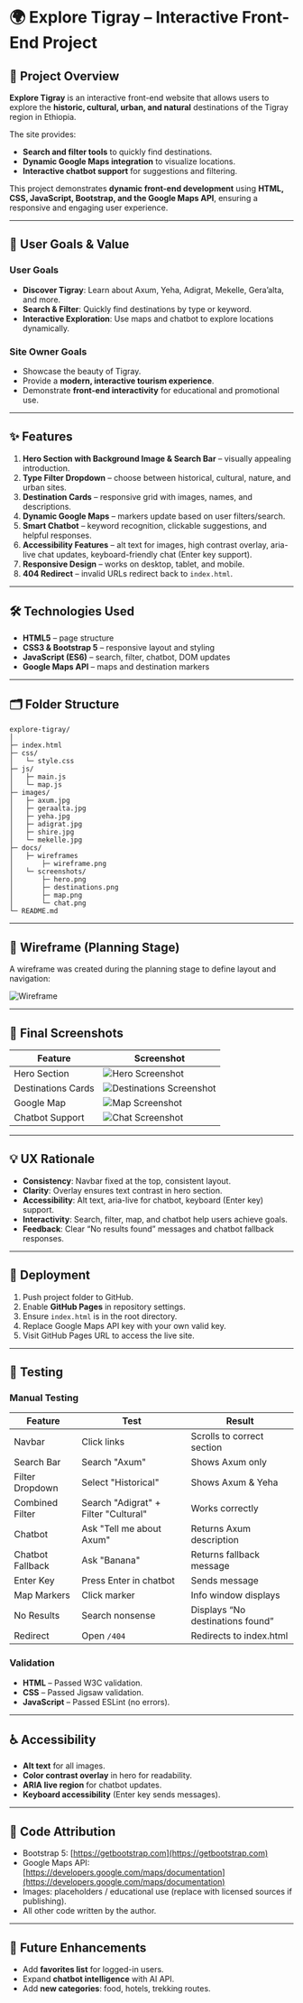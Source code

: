 # 🌍 Explore Tigray – Interactive Front-End Project

## 📖 Project Overview

**Explore Tigray** is an interactive front-end website that allows users to explore the **historic, cultural, urban, and natural** destinations of the Tigray region in Ethiopia.

The site provides:

- **Search and filter tools** to quickly find destinations.
- **Dynamic Google Maps integration** to visualize locations.
- **Interactive chatbot support** for suggestions and filtering.

This project demonstrates **dynamic front-end development** using **HTML, CSS, JavaScript, Bootstrap, and the Google Maps API**, ensuring a responsive and engaging user experience.

---

## 🎯 User Goals & Value

### User Goals

- **Discover Tigray**: Learn about Axum, Yeha, Adigrat, Mekelle, Gera’alta, and more.
- **Search & Filter**: Quickly find destinations by type or keyword.
- **Interactive Exploration**: Use maps and chatbot to explore locations dynamically.

### Site Owner Goals

- Showcase the beauty of Tigray.
- Provide a **modern, interactive tourism experience**.
- Demonstrate **front-end interactivity** for educational and promotional use.

---

## ✨ Features

1. **Hero Section with Background Image & Search Bar** – visually appealing introduction.
2. **Type Filter Dropdown** – choose between historical, cultural, nature, and urban sites.
3. **Destination Cards** – responsive grid with images, names, and descriptions.
4. **Dynamic Google Maps** – markers update based on user filters/search.
5. **Smart Chatbot** – keyword recognition, clickable suggestions, and helpful responses.
6. **Accessibility Features** – alt text for images, high contrast overlay, aria-live chat updates, keyboard-friendly chat (Enter key support).
7. **Responsive Design** – works on desktop, tablet, and mobile.
8. **404 Redirect** – invalid URLs redirect back to `index.html`.

---

## 🛠 Technologies Used

- **HTML5** – page structure
- **CSS3 & Bootstrap 5** – responsive layout and styling
- **JavaScript (ES6)** – search, filter, chatbot, DOM updates
- **Google Maps API** – maps and destination markers

---

## 🗂 Folder Structure

```
explore-tigray/
│
├─ index.html
├─ css/
│   └─ style.css
├─ js/
│   ├─ main.js
│   └─ map.js
├─ images/
│   ├─ axum.jpg
│   ├─ geraalta.jpg
│   ├─ yeha.jpg
│   ├─ adigrat.jpg
│   ├─ shire.jpg
│   └─ mekelle.jpg
├─ docs/
│   ├─ wireframes
│       ├─ wireframe.png
│   └─ screenshots/
│       ├─ hero.png
│       ├─ destinations.png
│       ├─ map.png
│       └─ chat.png
└─ README.md
```

---

## 🎨 Wireframe (Planning Stage)

A wireframe was created during the planning stage to define layout and navigation:

![Wireframe](docs/wireframes/wireframe.png)

---

## 📸 Final Screenshots

| Feature            | Screenshot                                                    |
| ------------------ | ------------------------------------------------------------- |
| Hero Section       | ![Hero Screenshot](docs/screenshots/hero.png)                 |
| Destinations Cards | ![Destinations Screenshot](docs/screenshots/destinations.png) |
| Google Map         | ![Map Screenshot](docs/screenshots/map.png)                   |
| Chatbot Support    | ![Chat Screenshot](docs/screenshots/chat.png)                 |

---

## 💡 UX Rationale

- **Consistency**: Navbar fixed at the top, consistent layout.
- **Clarity**: Overlay ensures text contrast in hero section.
- **Accessibility**: Alt text, aria-live for chatbot, keyboard (Enter key) support.
- **Interactivity**: Search, filter, map, and chatbot help users achieve goals.
- **Feedback**: Clear “No results found” messages and chatbot fallback responses.

---

## 🚀 Deployment

1. Push project folder to GitHub.
2. Enable **GitHub Pages** in repository settings.
3. Ensure `index.html` is in the root directory.
4. Replace Google Maps API key with your own valid key.
5. Visit GitHub Pages URL to access the live site.

---

## 🧪 Testing

### Manual Testing

| Feature          | Test                                 | Result                           |
| ---------------- | ------------------------------------ | -------------------------------- |
| Navbar           | Click links                          | Scrolls to correct section       |
| Search Bar       | Search "Axum"                        | Shows Axum only                  |
| Filter Dropdown  | Select "Historical"                  | Shows Axum & Yeha                |
| Combined Filter  | Search "Adigrat" + Filter "Cultural" | Works correctly                  |
| Chatbot          | Ask "Tell me about Axum"             | Returns Axum description         |
| Chatbot Fallback | Ask "Banana"                         | Returns fallback message         |
| Enter Key        | Press Enter in chatbot               | Sends message                    |
| Map Markers      | Click marker                         | Info window displays             |
| No Results       | Search nonsense                      | Displays “No destinations found” |
| Redirect         | Open `/404`                          | Redirects to index.html          |

### Validation

- **HTML** – Passed W3C validation.
- **CSS** – Passed Jigsaw validation.
- **JavaScript** – Passed ESLint (no errors).

---

## ♿ Accessibility

- **Alt text** for all images.
- **Color contrast overlay** in hero for readability.
- **ARIA live region** for chatbot updates.
- **Keyboard accessibility** (Enter key sends messages).

---

## 🙌 Code Attribution

- Bootstrap 5: [https://getbootstrap.com](https://getbootstrap.com)
- Google Maps API: [https://developers.google.com/maps/documentation](https://developers.google.com/maps/documentation)
- Images: placeholders / educational use (replace with licensed sources if publishing).
- All other code written by the author.

---

## 🔮 Future Enhancements

- Add **favorites list** for logged-in users.
- Expand **chatbot intelligence** with AI API.
- Add **new categories**: food, hotels, trekking routes.
